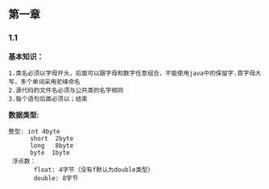 ## 第一章

### 1.1

**基本知识：**
    
    1.类名必须以字母开头，后面可以跟字母和数字任意组合，不能使用java中的保留字.首字母大写，多个单词采用驼峰命名
    2.源代码的文件名必须与公共类的名字相同
    3.每个语句后面必须以；结束
 
**数据类型:**
    
    整型: int 4byte
          short  2byte
          long   8byte
          byte  1byte
     浮点数：      
           float: 4字节（没有f默认为double类型）
           double: 8字节
